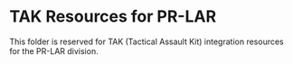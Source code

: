 # TAK Resources for PR-LAR

This folder is reserved for TAK (Tactical Assault Kit) integration resources for the PR-LAR division.
